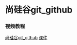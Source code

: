 # 尚硅谷git_github
### 视频教程
[尚硅谷git_github](https://www.bilibili.com/video/av81226714)
[课件](./Github2015.12V1.6.pptx)